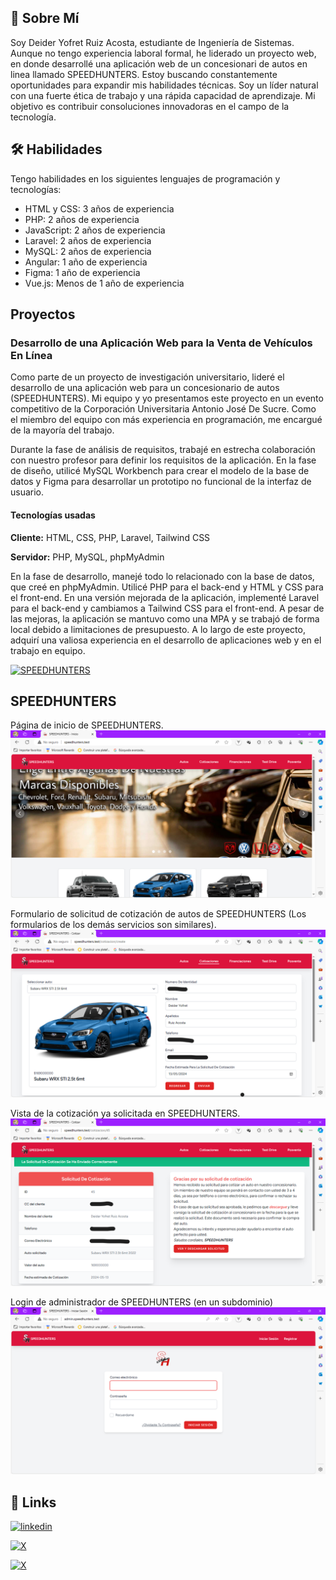 
## 🚀 Sobre Mí
Soy Deider Yofret Ruiz Acosta, estudiante de Ingeniería de Sistemas. Aunque no tengo experiencia laboral formal, he liderado un proyecto web, en donde desarrollé una aplicación web de un concesionari de autos en linea llamado SPEEDHUNTERS. Estoy buscando constantemente oportunidades para expandir mis habilidades técnicas. Soy un líder natural con una fuerte ética de trabajo y una rápida capacidad de aprendizaje. Mi objetivo es contribuir consoluciones innovadoras en el campo de la tecnología.


## 🛠 Habilidades
Tengo habilidades en los siguientes lenguajes de programación y tecnologías:
- HTML y CSS: 3 años de experiencia
- PHP: 2 años de experiencia
- JavaScript: 2 años de experiencia
- Laravel: 2 años de experiencia
- MySQL: 2 años de experiencia
- Angular: 1 año de experiencia
- Figma: 1 año de experiencia
- Vue.js: Menos de 1 año de experiencia


## Proyectos

### Desarrollo de una Aplicación Web para la Venta de Vehículos En Línea

Como parte de un proyecto de investigación universitario, lideré el desarrollo de una aplicación web para un concesionario de autos (SPEEDHUNTERS). Mi equipo y yo presentamos este proyecto en un evento competitivo de la Corporación Universitaria Antonio José De Sucre. Como el miembro del equipo con más experiencia en programación, me encargué de la mayoría del trabajo.

Durante la fase de análisis de requisitos, trabajé en estrecha colaboración con nuestro profesor para definir los requisitos de la aplicación. En la fase de diseño, utilicé MySQL Workbench para crear el modelo de la base de datos y Figma para desarrollar un prototipo no funcional de la interfaz de usuario.
#### Tecnologías usadas

**Cliente:** HTML, CSS, PHP, Laravel, Tailwind CSS

**Servidor:** PHP, MySQL, phpMyAdmin

En la fase de desarrollo, manejé todo lo relacionado con la base de datos, que creé en phpMyAdmin. Utilicé PHP para el back-end y HTML y CSS para el front-end. En una versión mejorada de la aplicación, implementé Laravel para el back-end y cambiamos a Tailwind CSS para el front-end. A pesar de las mejoras, la aplicación se mantuvo como una MPA y se trabajó de forma local debido a limitaciones de presupuesto. A lo largo de este proyecto, adquirí una valiosa experiencia en el desarrollo de aplicaciones web y en el trabajo en equipo.

[![SPEEDHUNTERS](https://img.shields.io/badge/SPEEDHUNTERS-DC143C?style=for-the-badge&logo=github&logoColor=white)](https://github.com/DeiderRuiz/speedhunters)
## SPEEDHUNTERS

Página de inicio de SPEEDHUNTERS.
![Página de inicio de SPEEDHUNTERS](SHIndex.png)

Formulario de solicitud de cotización de autos de SPEEDHUNTERS (Los formularios de los demás servicios son similares).
![Formulario de cotización de autos de SPEEDHUNTERS](SHForm.png)

Vista de la cotización ya solicitada en SPEEDHUNTERS.
![Vista de la cotización ya solicitada en SPEEDHUNTERS](SHShow.png)

Login de administrador de SPEEDHUNTERS (en un subdominio)
![Login de administrador de SPEEDHUNTERS en un subdominio](SHLogin.png)

## 🔗 Links
[![linkedin](https://img.shields.io/badge/linkedin-0A66C2?style=for-the-badge&logo=linkedin&logoColor=white)](https://www.linkedin.com/in/deider-yofret-ruiz-acosta-064a1b21a/)

[![X](https://img.shields.io/badge/facebook-1DA1F2?style=for-the-badge&logo=facebook&logoColor=white)](https://www.facebook.com/DeiderRuiz09)

[![X](https://img.shields.io/badge/X-000000?style=for-the-badge&logo=x&logoColor=white)](https://twitter.com/DeiderRuiz)

